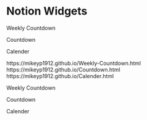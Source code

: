<!DOCTYPE html>
<html lang="en">
<head>
    <meta charset="UTF-8">
    <meta name="viewport" content="width=device-width, initial-scale=1.0">

</head>
<body>
    <h1>Notion Widgets</h1>
    <p href="https://mikeyp1912.github.io/Weekly-Countdown.html">Weekly Countdown</p>
    <p href="https://mikeyp1912.github.io/Countdown.html">Countdown</p>
    <p href="https://mikeyp1912.github.io/Calender.html">Calender</p>
</body>
</html>
https://mikeyp1912.github.io/Weekly-Countdown.html
https://mikeyp1912.github.io/Countdown.html
https://mikeyp1912.github.io/Calender.html
    <p href="https://mikeyp1912.github.io/Weekly-Countdown.html">Weekly Countdown</p>
    <p href="https://mikeyp1912.github.io/Countdown.html">Countdown</p>
    <p href="https://mikeyp1912.github.io/Calender.html">Calender</p>
